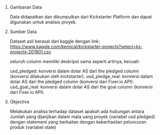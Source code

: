 1. Gambaran Data

    Data didapatkan dan dikumpulkan dari Kickstarter Platform dan dapat digunakan untuk analisis proyek.


2. Sumber Data

    Dataset asli berasal dari kaggle dengan link: https://www.kaggle.com/kemical/kickstarter-projects?select=ks-projects-201801.csv

    seluruh column memiliki deskripsi sama seperti artinya, kecuali:

    usd_pledged: konversi dalam dolar AS dari the pledged column (konversi dilakukan oleh kickstarter).
    usd_pledge_real: konversi dalam dolar AS dari the pledged column (konversi dari Fixer.io API).
    usd_goal_real: konversi dalam dolar AS dari the goal column (konversi dari Fixer.io API).

3.  Objective

    Melakukan analisa terhadap dataset apakah ada hubungan antara Jumlah yang dijanjikan dalam mata uang proyek (variabel usd pledged) dengan statement yang berkaitan dengan keberhasilan peluncuran produk (variabel state)   

